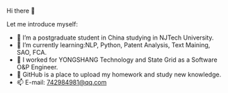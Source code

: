  Hi there 👋

Let me introduce myself:

- 🔭 I’m a postgraduate student in China studying in NJTech University. 
- 🌱 I’m currently learning:NLP, Python, Patent Analysis, Text Maining, SAO, FCA.
- 👯 I worked for YONGSHANG Technology and State Grid as a Software O&P Engineer.
- 🤔 GitHub is a place to upload my homework and study new knowledge.
- 📫 E-mail: 742984981@qq.com

